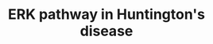 ---
annotations:
- id: PW:0000013
  parent: disease pathway
  type: Pathway Ontology
  value: disease pathway
- id: PW:0000017
  parent: disease pathway
  type: Pathway Ontology
  value: Huntington's disease pathway
- id: DOID:12858
  parent: central nervous system disease
  type: Disease Ontology
  value: Huntington's disease
- id: PW:0000003
  parent: signaling pathway
  type: Pathway Ontology
  value: signaling pathway
authors:
- AAR&Co
- Mkutmon
- Khanspers
- AMTan
- MaintBot
- Nirupama
- Eweitz
communities:
- Diseases
- RareDiseases
description: This ERK pathway is implicated in Huntington's Disease. The ligands BDNF,
  EGF, and Glu bind to their respective receptors (TrkB, EGFR, mGluR) and start a
  signal transduction pathway starting with RAS and RAF1 which lead to the stimulation
  of MEK Then ERK. ERK promotes function of MSK1 (downstream kinase), ElK1 and CREB
  (Transcription Factors), and Caspases 3/7 (apoptotic molecules). These downstream
  targets are implicated in producing the effects of Huntington's Disease at the cellular
  level. This pathway is based off figure 1 from Bodai et al.  Proteins on this pathway
  have targeted assays available via the [https://assays.cancer.gov/available_assays?wp_id=WP3853
  CPTAC Assay Portal]
last-edited: 2021-12-17
ndex: e4a0aed2-8b67-11eb-9e72-0ac135e8bacf
organisms:
- Homo sapiens
redirect_from:
- /index.php/Pathway:WP3853
- /instance/WP3853
revision: null
schema-jsonld:
- '@context': https://schema.org/
  '@id': https://wikipathways.github.io/pathways/WP3853.html
  '@type': Dataset
  creator:
    '@type': Organization
    name: WikiPathways
  description: This ERK pathway is implicated in Huntington's Disease. The ligands
    BDNF, EGF, and Glu bind to their respective receptors (TrkB, EGFR, mGluR) and
    start a signal transduction pathway starting with RAS and RAF1 which lead to the
    stimulation of MEK Then ERK. ERK promotes function of MSK1 (downstream kinase),
    ElK1 and CREB (Transcription Factors), and Caspases 3/7 (apoptotic molecules).
    These downstream targets are implicated in producing the effects of Huntington's
    Disease at the cellular level. This pathway is based off figure 1 from Bodai et
    al.  Proteins on this pathway have targeted assays available via the [https://assays.cancer.gov/available_assays?wp_id=WP3853
    CPTAC Assay Portal]
  keywords:
  - BDNF
  - CASP3
  - CASP7
  - CREB
  - EGF
  - EGFR
  - ELK1
  - ERK
  - GRM1
  - Glutamate
  - HTT
  - MEK
  - MSK1
  - NTRK2
  - RAF1
  - RAS
  license: CC0
  name: ERK pathway in Huntington's disease
seo: CreativeWork
title: ERK pathway in Huntington's disease
wpid: WP3853
---